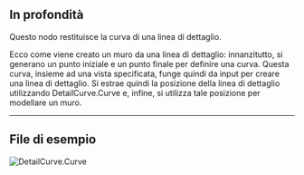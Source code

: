 ## In profondità
Questo nodo restituisce la curva di una linea di dettaglio.

Ecco come viene creato un muro da una linea di dettaglio: innanzitutto, si generano un punto iniziale e un punto finale per definire una curva. Questa curva, insieme ad una vista specificata, funge quindi da input per creare una linea di dettaglio. Si estrae quindi la posizione della linea di dettaglio utilizzando DetailCurve.Curve e, infine, si utilizza tale posizione per modellare un muro.
___
## File di esempio

![DetailCurve.Curve](./Revit.Elements.DetailCurve.Curve_img.jpg)
